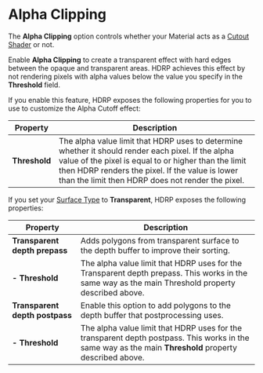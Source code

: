 # Alpha Clipping

The **Alpha Clipping** option controls whether your Material acts as a [Cutout Shader](https://docs.unity3d.com/Manual/StandardShaderMaterialParameterRenderingMode.html) or not.

Enable **Alpha Clipping** to create a transparent effect with hard edges between the opaque and transparent areas. HDRP achieves this effect by not rendering pixels with alpha values below the value you specify in the **Threshold** field.

If you enable this feature, HDRP exposes the following properties for you to use to customize the Alpha Cutoff effect:

| Property      | Description                                                  |
| ------------- | ------------------------------------------------------------ |
| **Threshold** | The alpha value limit that HDRP uses to determine whether it should render each pixel. If the alpha value of the pixel is equal to or higher than the limit then HDRP renders the pixel. If the value is lower than the limit then HDRP does not render the pixel. |

If you set your [Surface Type](Surface-Type.html) to **Transparent**, HDRP exposes the following properties:

| Property                      | Description                                                  |
| ----------------------------- | ------------------------------------------------------------ |
| **Transparent depth prepass** | Adds polygons from transparent surface to the depth buffer to improve their sorting. |
| **- Threshold**               | The alpha value limit that HDRP uses for the Transparent depth prepass. This works in the same way as the main Threshold property described above. |
| **Transparent depth postpass**    | Enable this option to add polygons to the depth buffer that postprocessing uses. |
| **- Threshold**               | The alpha value limit that HDRP uses for the transparent depth postpass. This works in the same way as the main **Threshold** property described above. |

